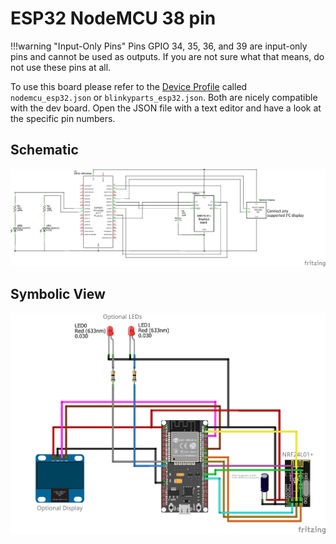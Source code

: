 # ESP32 NodeMCU 38 pin

!!!warning "Input-Only Pins"
    Pins GPIO 34, 35, 36, and 39 are input-only pins and cannot be used as
    outputs. If you are not sure what that means, do not use these pins at all.

To use this board please refer to the [Device
Profile](../firmware/device_profiles.md) called `nodemcu_esp32.json` or
`blinkyparts_esp32.json`. Both are nicely compatible with the dev board. Open
the JSON file with a text editor and have a look at the specific pin numbers.

## Schematic

![Schematic](../assets/images/hardware/Wiring_ESP32NodeMCU_38pin_NRF24_Schematic.png)

## Symbolic View

![Symbolic](../assets/images/hardware/Wiring_ESP32NodeMCU_38pin_NRF24_Symbolic.png)
